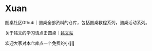# Xuan

圆桌社区Gthub｜圆桌全部资料的仓库，包括圆桌教程系列，圆桌活动系列。

关于铭文的学习请点击圆桌｜[铭文站](圆桌｜铭文站/README.md)

欢迎大家对本仓库点一个免费的小🌟🌟


